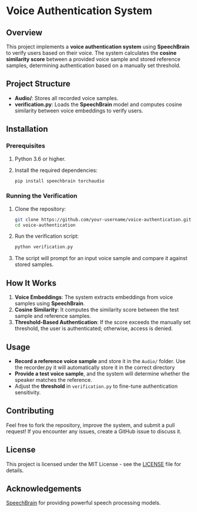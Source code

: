 # Voice Authentication System

## Overview

This project implements a **voice authentication system** using **SpeechBrain** to verify users based on their voice. The system calculates the **cosine similarity score** between a provided voice sample and stored reference samples, determining authentication based on a manually set threshold.

## Project Structure

- **Audio/**: Stores all recorded voice samples.
- **verification.py**: Loads the **SpeechBrain** model and computes cosine similarity between voice embeddings to verify users.

## Installation

### Prerequisites

1. Python 3.6 or higher.
2. Install the required dependencies:

   ```bash
   pip install speechbrain torchaudio


### Running the Verification

1. Clone the repository:

   ```bash
   git clone https://github.com/your-username/voice-authentication.git
   cd voice-authentication
   ```

2. Run the verification script:

   ```bash
   python verification.py
   ```

3. The script will prompt for an input voice sample and compare it against stored samples.

## How It Works

1. **Voice Embeddings**: The system extracts embeddings from voice samples using **SpeechBrain**.
2. **Cosine Similarity**: It computes the similarity score between the test sample and reference samples.
3. **Threshold-Based Authentication**: If the score exceeds the manually set threshold, the user is authenticated; otherwise, access is denied.

## Usage

- **Record a reference voice sample** and store it in the `Audio/` folder. Use the recorder.py it will automatically store it in the correct directory
- **Provide a test voice sample**, and the system will determine whether the speaker matches the reference.
- Adjust the **threshold** in `verification.py` to fine-tune authentication sensitivity.

## Contributing

Feel free to fork the repository, improve the system, and submit a pull request! If you encounter any issues, create a GitHub issue to discuss it.

## License

This project is licensed under the MIT License - see the [LICENSE](LICENSE) file for details.

## Acknowledgements

[SpeechBrain](https://speechbrain.github.io/) for providing powerful speech processing models.
